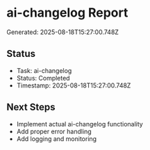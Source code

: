 # ai-changelog Report

Generated: 2025-08-18T15:27:00.748Z

## Status
- Task: ai-changelog
- Status: Completed
- Timestamp: 2025-08-18T15:27:00.748Z

## Next Steps
- Implement actual ai-changelog functionality
- Add proper error handling
- Add logging and monitoring
